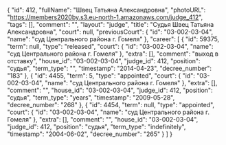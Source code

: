 {
    "id": 412,
    "fullName": "Швец Татьяна Александровна",
    "photoURL": "https://members2020by.s3.eu-north-1.amazonaws.com/judge_412",
    "tags": [],
    "comment": "",
    "layout": "judge",
    "title": "Судья Швец Татьяна Александровна",
    "court": null,
    "previousCourt": {
        "id": "03-002-03-04",
        "name": "суд Центрального района г. Гомеля"
    },
    "career": [
        {
            "id": 59375,
            "term": null,
            "type": "released",
            "court": {
                "id": "03-002-03-04",
                "name": "суд Центрального района г. Гомеля"
            },
            "extra": [],
            "comment": "выход в отставку",
            "house_id": "03-002-03-04",
            "judge_id": 412,
            "position": "судья",
            "term_type": "",
            "timestamp": "2014-04-23",
            "decree_number": "183"
        },
        {
            "id": 4455,
            "term": 5,
            "type": "appointed",
            "court": {
                "id": "03-002-03-04",
                "name": "суд Центрального района г. Гомеля"
            },
            "extra": [],
            "comment": "",
            "house_id": "03-002-03-04",
            "judge_id": 412,
            "position": "судья",
            "term_type": "years",
            "timestamp": "2009-05-28",
            "decree_number": "268"
        },
        {
            "id": 4454,
            "term": null,
            "type": "appointed",
            "court": {
                "id": "03-002-03-04",
                "name": "суд Центрального района г. Гомеля"
            },
            "extra": [],
            "comment": "",
            "house_id": "03-002-03-04",
            "judge_id": 412,
            "position": "судья",
            "term_type": "indefinitely",
            "timestamp": "2004-06-02",
            "decree_number": "265"
        }
    ]
}
